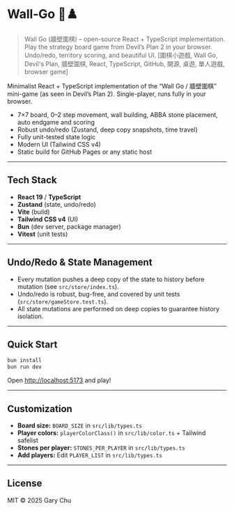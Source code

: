 # Wall‑Go 🧱♟️

> Wall Go (牆壁圍棋) – open-source React + TypeScript implementation. Play the strategy board game from Devil’s Plan 2 in your browser. Undo/redo, territory scoring, and beautiful UI. [圍棋小遊戲, Wall Go, Devil's Plan, 牆壁圍棋, React, TypeScript, GitHub, 開源, 桌遊, 單人遊戲, browser game]

Minimalist React + TypeScript implementation of the “Wall Go / 牆壁圍棋” mini-game (as seen in Devil’s Plan 2). Single-player, runs fully in your browser.

- 7×7 board, 0–2 step movement, wall building, ABBA stone placement, auto endgame and scoring
- Robust undo/redo (Zustand, deep copy snapshots, time travel)
- Fully unit-tested state logic
- Modern UI (Tailwind CSS v4)
- Static build for GitHub Pages or any static host

---

## Tech Stack

- **React 19** / **TypeScript**
- **Zustand** (state, undo/redo)
- **Vite** (build)
- **Tailwind CSS v4** (UI)
- **Bun** (dev server, package manager)
- **Vitest** (unit tests)

---

## Undo/Redo & State Management

- Every mutation pushes a deep copy of the state to history before mutation (see `src/store/index.ts`).
- Undo/redo is robust, bug-free, and covered by unit tests (`src/store/gameStore.test.ts`).
- All state mutations are performed on deep copies to guarantee history isolation.

---

## Quick Start

```bash
bun install
bun run dev
```

Open [http://localhost:5173](http://localhost:5173) and play!

---

## Customization

- **Board size:** `BOARD_SIZE` in `src/lib/types.ts`
- **Player colors:** `playerColorClass()` in `src/lib/color.ts` + Tailwind safelist
- **Stones per player:** `STONES_PER_PLAYER` in `src/lib/types.ts`
- **Add players:** Edit `PLAYER_LIST` in `src/lib/types.ts`

---

## License

MIT © 2025 Gary Chu
